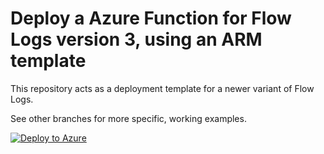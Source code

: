 # Deploy a Azure Function for Flow Logs version 3, using an ARM template

This repository acts as a deployment template for a newer variant of Flow Logs.

See other branches for more specific, working examples.  

[![Deploy to Azure](http://azuredeploy.net/deploybutton.png)](https://portal.azure.com/#create/Microsoft.Template/uri/https%3A%2F%2Fraw.githubusercontent.com%2Fgajanangitte%2FARM_Template_for_Logging_Function_Deployment%2Fmaster%2FazureDeploy.json)
